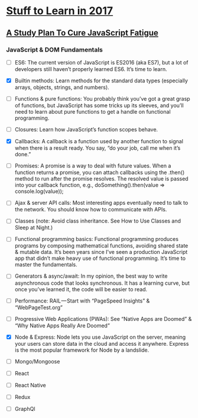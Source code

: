 # [Stuff to Learn in 2017](https://medium.com/javascript-scene/top-javascript-frameworks-topics-to-learn-in-2017-700a397b711#.ipb8zp7ri)

## [A Study Plan To Cure JavaScript Fatigue](https://medium.freecodecamp.com/a-study-plan-to-cure-javascript-fatigue-8ad3a54f2eb1#.tc0hfwd6g)

### JavaScript & DOM Fundamentals

- [ ] ES6: The current version of JavaScript is ES2016 (aka ES7), but a lot of developers still haven’t properly learned ES6. It’s time to learn.

- [x] Builtin methods: Learn methods for the standard data types (especially arrays, objects, strings, and numbers).

- [ ] Functions & pure functions: You probably think you’ve got a great grasp of functions, but JavaScript has some tricks up its sleeves, and you’ll need to learn about pure functions to get a handle on functional programming.

- [ ] Closures: Learn how JavaScript’s function scopes behave.

- [x] Callbacks: A callback is a function used by another function to signal when there is a result ready. You say, “do your job, call me when it’s done.”

- [ ] Promises: A promise is a way to deal with future values. When a function returns a promise, you can attach callbacks using the .then() method to run after the promise resolves. The resolved value is passed into your callback function, e.g., doSomething().then(value => console.log(value));

- [ ] Ajax & server API calls: Most interesting apps eventually need to talk to the network. You should know how to communicate with APIs.

- [ ] Classes (note: Avoid class inheritance. See How to Use Classes and Sleep at Night.)

- [ ] Functional programming basics: Functional programming produces programs by composing mathematical functions, avoiding shared state & mutable data. It’s been years since I’ve seen a production JavaScript app that didn’t make heavy use of functional programming. It’s time to master the fundamentals.

- [ ] Generators & async/await: In my opinion, the best way to write asynchronous code that looks synchronous. It has a learning curve, but once you’ve learned it, the code will be easier to read.

- [ ] Performance: RAIL — Start with “PageSpeed Insights” & “WebPageTest.org”

- [ ] Progressive Web Applications (PWAs): See “Native Apps are Doomed” & “Why Native Apps Really Are Doomed”

- [x] Node & Express: Node lets you use JavaScript on the server, meaning your users can store data in the cloud and access it anywhere. Express is the most popular framework for Node by a landslide.

- [ ] Mongo/Mongoose

- [ ] React

- [ ] React Native

- [ ] Redux

- [ ] GraphQl
